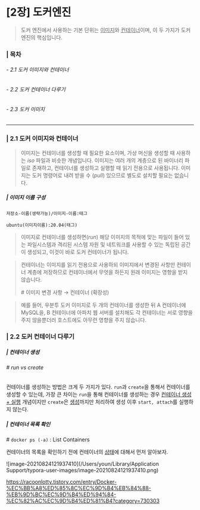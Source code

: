 # [2장] 도커엔진 

> 도커 엔진에서 사용하는 기본 단위는 <u>이미지</u>와 <u>컨테이너</u>이며, 이 두 가지가 도커 엔진의 핵심입니다. 

### | 목차

###### - 2.1 도커 이미지와 컨테이너

###### - 2.2 도커 컨테이너 다루기

###### - 2.3 도커 이미지

___

### | 2.1 도커 이미지와 컨테이너

> 이미지는 컨테이너를 생성할 때 필요한 요소이며, 가상 머신을 생성할 때 사용하는 *iso* 파일과 비슷한 개념입니다. 이미지는 여러 개의 계층으로 된 바이너리 파일로 존재하고, 컨테이너를 생성하고 실행할 때 읽기 전용으로 사용됩니다. 이미지는 도커 명령어로 내려 받을 수 (*pull*) 있으므로 별도로 설치할 필요는 없습니다. 
>
> 

##### | 이미지 이름 구성

`저장소-이름(생략가능)/이미지-이름:태그`

`ubuntu(이미지이름):20.04(태그)`

> 이미지로 컨테이너를 생성하면(*run*) 해당 이미지의 목적에 맞는 파일이 들어 있는 파일시스템과 격리된 시스템 자원 및 네트워크를 사용할 수 있는 독립된 공간이 생성되고, 이것이 바로 도커 컨테이너가 됩니다. 

> 컨테이너는 이미지를 읽기 전용으로 사용하되 이미지에서 변경된 사항만 컨테이너 계층에 저장하므로 컨테이너에서 무엇을 하든지 원래 이미지는 영향을 받지 않습니다. 
>
> \# 이미지 변경 사항 → 컨테이너 (확장성)

> 예를 들어, 우분투 도커 이미지로 두 개의 컨테이너를 생성한 뒤 A 컨테이너에 MySQL을, B 컨테이너에 아파치 웹 서버를 설치해도 각 컨테이너는 서로 영향을 주지 않을뿐더러 호스트에도 아무런 영향을 주지 않습니다. 

### | 2.2 도커 컨테이너 다루기 

##### | 컨테이너 생성 

###### \# run vs create 

컨테이너를 생성하는 방법은 크게 두 가지가 있다. `run`과 `create`을 통해서 컨테이너를 생성할 수 있는데, 가장 큰 차이는 `run`을 통해 컨테이너를 생성하는 경우 <u>컨테이너 생성 + 실행</u> 개념이지만 `create`은 <u>생성</u>까지만 처리하여 생성 이후 `start, attach`를 실행하지 않는다. 

##### | 컨테이너 목록 확인 

\# `docker ps (-a)` : List Containers

컨테이너의 목록을 확인하기 전에 컨테이너의 <u>상태</u>에 대해서 먼저 알아보자.

![image-20210824121937410](/Users/youn/Library/Application Support/typora-user-images/image-20210824121937410.png)

https://racoonlotty.tistory.com/entry/Docker-%EC%BB%A8%ED%85%8C%EC%9D%B4%EB%84%88-%EB%9D%BC%EC%9D%B4%ED%94%84-%EC%82%AC%EC%9D%B4%ED%81%B4?category=730303